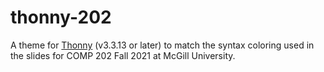 # thonny-202

A theme for [Thonny](https://thonny.org) (v3.3.13 or later) to match the syntax coloring used in the slides for COMP 202 Fall 2021 at McGill University.